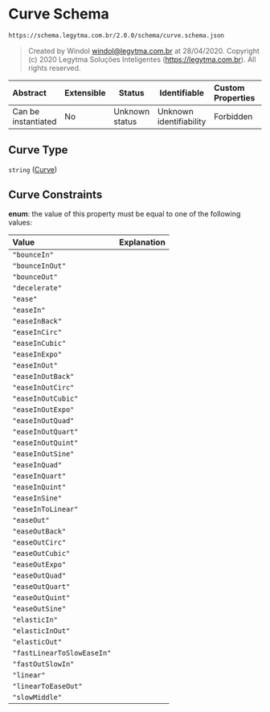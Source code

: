 # Curve Schema

```txt
https://schema.legytma.com.br/2.0.0/schema/curve.schema.json
```




> Created by Windol [windol@legytma.com.br](mailto:windol@legytma.com.br) at 28/04/2020.
> Copyright (c) 2020 Legytma Soluções Inteligentes (<https://legytma.com.br>). All rights reserved.
>

| Abstract            | Extensible | Status         | Identifiable            | Custom Properties | Additional Properties | Access Restrictions | Defined In                                                              |
| :------------------ | ---------- | -------------- | ----------------------- | :---------------- | --------------------- | ------------------- | ----------------------------------------------------------------------- |
| Can be instantiated | No         | Unknown status | Unknown identifiability | Forbidden         | Allowed               | none                | [curve.schema.json](../schema/curve.schema.json) |

## Curve Type

`string` ([Curve](curve.md))

## Curve Constraints

**enum**: the value of this property must be equal to one of the following values:

| Value                      | Explanation |
| :------------------------- | ----------- |
| `"bounceIn"`               |             |
| `"bounceInOut"`            |             |
| `"bounceOut"`              |             |
| `"decelerate"`             |             |
| `"ease"`                   |             |
| `"easeIn"`                 |             |
| `"easeInBack"`             |             |
| `"easeInCirc"`             |             |
| `"easeInCubic"`            |             |
| `"easeInExpo"`             |             |
| `"easeInOut"`              |             |
| `"easeInOutBack"`          |             |
| `"easeInOutCirc"`          |             |
| `"easeInOutCubic"`         |             |
| `"easeInOutExpo"`          |             |
| `"easeInOutQuad"`          |             |
| `"easeInOutQuart"`         |             |
| `"easeInOutQuint"`         |             |
| `"easeInOutSine"`          |             |
| `"easeInQuad"`             |             |
| `"easeInQuart"`            |             |
| `"easeInQuint"`            |             |
| `"easeInSine"`             |             |
| `"easeInToLinear"`         |             |
| `"easeOut"`                |             |
| `"easeOutBack"`            |             |
| `"easeOutCirc"`            |             |
| `"easeOutCubic"`           |             |
| `"easeOutExpo"`            |             |
| `"easeOutQuad"`            |             |
| `"easeOutQuart"`           |             |
| `"easeOutQuint"`           |             |
| `"easeOutSine"`            |             |
| `"elasticIn"`              |             |
| `"elasticInOut"`           |             |
| `"elasticOut"`             |             |
| `"fastLinearToSlowEaseIn"` |             |
| `"fastOutSlowIn"`          |             |
| `"linear"`                 |             |
| `"linearToEaseOut"`        |             |
| `"slowMiddle"`             |             |
